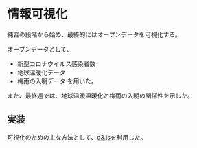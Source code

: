 # 情報可視化
練習の段階から始め、最終的にはオープンデータを可視化する。

オープンデータとして、
- 新型コロナウイルス感染者数
- 地球温暖化データ
- 梅雨の入明データ
を用いた。

また、最終週では、地球温暖温暖化と梅雨の入明の関係性を示した。

## 実装
可視化のための主な方法として、[d3.js](https://d3js.org/)を利用した。
